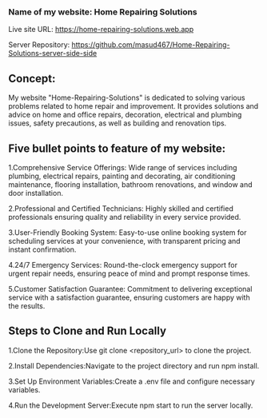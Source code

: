 ### Name of my website: Home Repairing Solutions

Live site URL:  https://home-repairing-solutions.web.app

Server Repository: https://github.com/masud467/Home-Repairing-Solutions-server-side-side

## Concept: 
My website "Home-Repairing-Solutions" is dedicated to solving various problems related to home repair and improvement. It provides solutions and advice on home and office repairs, decoration, electrical and plumbing issues, safety precautions, as well as building and renovation tips.

## Five bullet points to feature of my website: 

1.Comprehensive Service Offerings: Wide range of services including plumbing, electrical repairs, painting and decorating, air conditioning maintenance, flooring installation, bathroom renovations, and window and door installation.

2.Professional and Certified Technicians: Highly skilled and certified professionals ensuring quality and reliability in every service provided.

3.User-Friendly Booking System: Easy-to-use online booking system for scheduling services at your convenience, with transparent pricing and instant confirmation.

4.24/7 Emergency Services: Round-the-clock emergency support for urgent repair needs, ensuring peace of mind and prompt response times.

5.Customer Satisfaction Guarantee: Commitment to delivering exceptional service with a satisfaction guarantee, ensuring customers are happy with the results.

## Steps to Clone and Run Locally
1.Clone the Repository:Use git clone <repository_url> to clone the project.

2.Install Dependencies:Navigate to the project directory and run npm install.

3.Set Up Environment Variables:Create a .env file and configure necessary variables.

4.Run the Development Server:Execute npm start to run the server locally.




